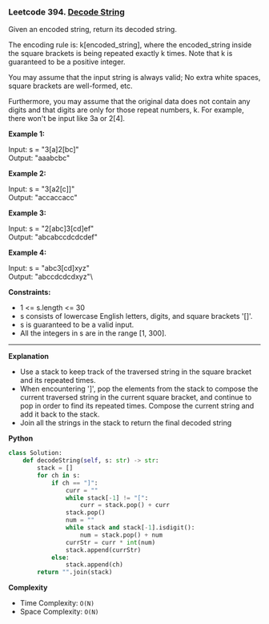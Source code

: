 ### Leetcode 394. [Decode String](https://leetcode.com/problems/decode-string/)

Given an encoded string, return its decoded string.

The encoding rule is: k[encoded_string], where the encoded_string inside the square brackets is being repeated exactly k times. Note that k is guaranteed to be a positive integer.

You may assume that the input string is always valid; No extra white spaces, square brackets are well-formed, etc.

Furthermore, you may assume that the original data does not contain any digits and that digits are only for those repeat numbers, k. For example, there won't be input like 3a or 2[4].

 

**Example 1:**

Input: s = "3[a]2[bc]"\
Output: "aaabcbc"

**Example 2:**

Input: s = "3[a2[c]]"\
Output: "accaccacc"

**Example 3:**

Input: s = "2[abc]3[cd]ef"\
Output: "abcabccdcdcdef"

**Example 4:**

Input: s = "abc3[cd]xyz"\
Output: "abccdcdcdxyz"\
 

**Constraints:**

- 1 <= s.length <= 30
- s consists of lowercase English letters, digits, and square brackets '[]'.
- s is guaranteed to be a valid input.
- All the integers in s are in the range [1, 300].

******************************
**Explanation**
- Use a stack to keep track of the traversed string in the square bracket and its repeated times.
- When encountering ']', pop the elements from the stack to compose the current traversed string in the current square bracket, and continue to pop in order to find its repeated times. Compose the current string and add it back to the stack.
- Join all the strings in the stack to return the final decoded string

**Python**

```python
class Solution:
    def decodeString(self, s: str) -> str:
        stack = []
        for ch in s:
            if ch == "]":
                curr = ""
                while stack[-1] != "[":
                    curr = stack.pop() + curr
                stack.pop()
                num = ""
                while stack and stack[-1].isdigit():
                    num = stack.pop() + num
                currStr = curr * int(num)
                stack.append(currStr)
            else:
                stack.append(ch)    
        return "".join(stack)
```

**Complexity**

- Time Complexity: ```O(N)``` 
- Space Complexity: ```O(N)``` 
